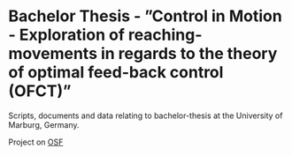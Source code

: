 # Bachelor Thesis - ”Control in Motion - Exploration of reaching-movements in regards to the theory of optimal feed-back control (OFCT)”

Scripts, documents and data relating to bachelor-thesis at the University of Marburg, Germany.

Project on [OSF](https://osf.io/yg95k/)
